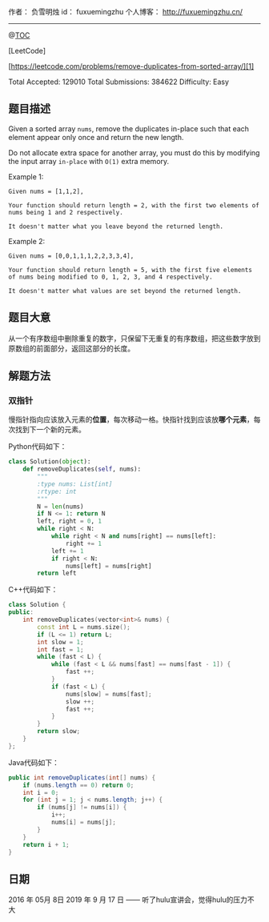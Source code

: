 
作者： 负雪明烛
id：	fuxuemingzhu
个人博客：	http://fuxuemingzhu.cn/

---
@[TOC](目录)

[LeetCode]

[https://leetcode.com/problems/remove-duplicates-from-sorted-array/][1]

Total Accepted: 129010 Total Submissions: 384622 Difficulty: Easy


## 题目描述

Given a sorted array `nums`, remove the duplicates in-place such that each element appear only once and return the new length.

Do not allocate extra space for another array, you must do this by modifying the input array `in-place` with `O(1)` extra memory.

Example 1:

	Given nums = [1,1,2],
	
	Your function should return length = 2, with the first two elements of nums being 1 and 2 respectively.
	
	It doesn't matter what you leave beyond the returned length.

Example 2:

	Given nums = [0,0,1,1,1,2,2,3,3,4],
	
	Your function should return length = 5, with the first five elements of nums being modified to 0, 1, 2, 3, and 4 respectively.
	
	It doesn't matter what values are set beyond the returned length.

## 题目大意

从一个有序数组中删除重复的数字，只保留下无重复的有序数组，把这些数字放到原数组的前面部分，返回这部分的长度。

## 解题方法

### 双指针

慢指针指向应该放入元素的**位置**，每次移动一格。快指针找到应该放**哪个元素**，每次找到下一个新的元素。

Python代码如下：
```python
class Solution(object):
    def removeDuplicates(self, nums):
        """
        :type nums: List[int]
        :rtype: int
        """
        N = len(nums)
        if N <= 1: return N
        left, right = 0, 1
        while right < N:
            while right < N and nums[right] == nums[left]:
                right += 1
            left += 1
            if right < N:
                nums[left] = nums[right]
        return left
```

C++代码如下：

```cpp
class Solution {
public:
    int removeDuplicates(vector<int>& nums) {
        const int L = nums.size();
        if (L <= 1) return L;
        int slow = 1;
        int fast = 1;
        while (fast < L) {
            while (fast < L && nums[fast] == nums[fast - 1]) {
                fast ++;
            }
            if (fast < L) {
                nums[slow] = nums[fast];
                slow ++;
                fast ++;
            }
        }
        return slow;
    }
};
```

Java代码如下：

```java
public int removeDuplicates(int[] nums) {
    if (nums.length == 0) return 0;
    int i = 0;
    for (int j = 1; j < nums.length; j++) {
        if (nums[j] != nums[i]) {
            i++;
            nums[i] = nums[j];
        }
    }
    return i + 1;
}
```


## 日期

2016 年 05月 8日 
2019 年 9 月 17 日 —— 听了hulu宣讲会，觉得hulu的压力不大


  [1]: https://leetcode.com/problems/remove-duplicates-from-sorted-array 
